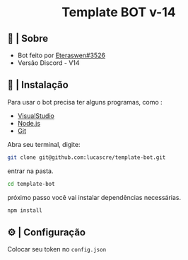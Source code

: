 <h1 align="center"> Template BOT v-14 </h1>


## 🔗 | Sobre

- Bot feito por [Eteraswen#3526](https://discord.com/invite/866254943777849344)
- Versão Discord - V14

## 📌 | Instalação

Para usar o bot precisa ter alguns programas, como :

- [VisualStudio](https://code.visualstudio.com/)
- [Node.js](https://nodejs.org/pt-br/)
- [Git](https://git-scm.com/)

Abra seu terminal, digite: 

```sh
git clone git@github.com:lucascre/template-bot.git
```
entrar na pasta.

```sh
cd template-bot
```

próximo passo você vai instalar dependências necessárias.

```sh
npm install
```

## ⚙️ | Configuração 

Colocar seu token no `config.json`

```js

```
